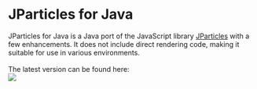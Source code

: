 # JParticles for Java

JParticles for Java is a Java port of the JavaScript library [JParticles](https://github.com/Barrior/JParticles) with
a few enhancements.
It does not include direct rendering code, making it suitable for use in various environments. <br><br>
The latest version can be found here: <br>
[![](https://jitpack.io/v/ccetl/jparticles4j.svg)](https://jitpack.io/#ccetl/jparticles4j)
